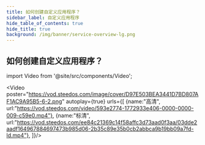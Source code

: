 ```yaml
---
title: 如何创建自定义应用程序？
sidebar_label: 自定义应用程序
hide_table_of_contents: true
hide_title: true
background: /img/banner/service-overview-lg.png
---
```


## 如何创建自定义应用程序？

import Video from '@site/src/components/Video';

<Video 
    poster="https://vod.steedos.com/image/cover/D97E503BEA3441D7BD807AF1AC9A95B5-6-2.png"
    autoplay={true}
    urls={[
        {name:"高清", url:"https://vod.steedos.com/video/593e2774-1772933e406-0000-0000-009-c59e0.mp4"},
        {name:"标清", url:"https://vod.steedos.com/ee84c21369c14f58affc3d73aad0f3aa/03dde2aadf164967884697473b985d06-2b35c89e35b0cb2abbca9b19bb09a7fd-ld.mp4"},
    ]}/>
